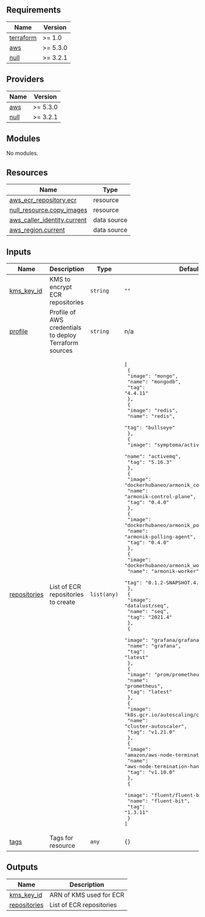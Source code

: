 <!-- BEGIN_TF_DOCS -->
## Requirements

| Name | Version |
|------|---------|
| <a name="requirement_terraform"></a> [terraform](#requirement\_terraform) | >= 1.0 |
| <a name="requirement_aws"></a> [aws](#requirement\_aws) | >= 5.3.0 |
| <a name="requirement_null"></a> [null](#requirement\_null) | >= 3.2.1 |

## Providers

| Name | Version |
|------|---------|
| <a name="provider_aws"></a> [aws](#provider\_aws) | >= 5.3.0 |
| <a name="provider_null"></a> [null](#provider\_null) | >= 3.2.1 |

## Modules

No modules.

## Resources

| Name | Type |
|------|------|
| [aws_ecr_repository.ecr](https://registry.terraform.io/providers/hashicorp/aws/latest/docs/resources/ecr_repository) | resource |
| [null_resource.copy_images](https://registry.terraform.io/providers/hashicorp/null/latest/docs/resources/resource) | resource |
| [aws_caller_identity.current](https://registry.terraform.io/providers/hashicorp/aws/latest/docs/data-sources/caller_identity) | data source |
| [aws_region.current](https://registry.terraform.io/providers/hashicorp/aws/latest/docs/data-sources/region) | data source |

## Inputs

| Name | Description | Type | Default | Required |
|------|-------------|------|---------|:--------:|
| <a name="input_kms_key_id"></a> [kms\_key\_id](#input\_kms\_key\_id) | KMS to encrypt ECR repositories | `string` | `""` | no |
| <a name="input_profile"></a> [profile](#input\_profile) | Profile of AWS credentials to deploy Terraform sources | `string` | n/a | yes |
| <a name="input_repositories"></a> [repositories](#input\_repositories) | List of ECR repositories to create | `list(any)` | <pre>[<br>  {<br>    "image": "mongo",<br>    "name": "mongodb",<br>    "tag": "4.4.11"<br>  },<br>  {<br>    "image": "redis",<br>    "name": "redis",<br>    "tag": "bullseye"<br>  },<br>  {<br>    "image": "symptoma/activemq",<br>    "name": "activemq",<br>    "tag": "5.16.3"<br>  },<br>  {<br>    "image": "dockerhubaneo/armonik_control",<br>    "name": "armonik-control-plane",<br>    "tag": "0.4.0"<br>  },<br>  {<br>    "image": "dockerhubaneo/armonik_pollingagent",<br>    "name": "armonik-polling-agent",<br>    "tag": "0.4.0"<br>  },<br>  {<br>    "image": "dockerhubaneo/armonik_worker_dll",<br>    "name": "armonik-worker",<br>    "tag": "0.1.2-SNAPSHOT.4.cfda5d1"<br>  },<br>  {<br>    "image": "datalust/seq",<br>    "name": "seq",<br>    "tag": "2021.4"<br>  },<br>  {<br>    "image": "grafana/grafana",<br>    "name": "grafana",<br>    "tag": "latest"<br>  },<br>  {<br>    "image": "prom/prometheus",<br>    "name": "prometheus",<br>    "tag": "latest"<br>  },<br>  {<br>    "image": "k8s.gcr.io/autoscaling/cluster-autoscaler",<br>    "name": "cluster-autoscaler",<br>    "tag": "v1.21.0"<br>  },<br>  {<br>    "image": "amazon/aws-node-termination-handler",<br>    "name": "aws-node-termination-handler",<br>    "tag": "v1.10.0"<br>  },<br>  {<br>    "image": "fluent/fluent-bit",<br>    "name": "fluent-bit",<br>    "tag": "1.3.11"<br>  }<br>]</pre> | no |
| <a name="input_tags"></a> [tags](#input\_tags) | Tags for resource | `any` | `{}` | no |

## Outputs

| Name | Description |
|------|-------------|
| <a name="output_kms_key_id"></a> [kms\_key\_id](#output\_kms\_key\_id) | ARN of KMS used for ECR |
| <a name="output_repositories"></a> [repositories](#output\_repositories) | List of ECR repositories |
<!-- END_TF_DOCS -->
